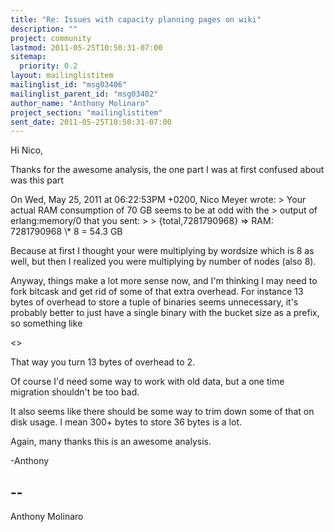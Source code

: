 ```yaml
---
title: "Re: Issues with capacity planning pages on wiki"
description: ""
project: community
lastmod: 2011-05-25T10:50:31-07:00
sitemap:
  priority: 0.2
layout: mailinglistitem
mailinglist_id: "msg03406"
mailinglist_parent_id: "msg03402"
author_name: "Anthony Molinaro"
project_section: "mailinglistitem"
sent_date: 2011-05-25T10:50:31-07:00
---
```



Hi Nico,

 Thanks for the awesome analysis, the one part I was at first confused
about was this part

On Wed, May 25, 2011 at 06:22:53PM +0200, Nico Meyer wrote:
&gt; Your actual RAM consumption of 70 GB seems to be at odd with the
&gt; output of erlang:memory/0 that you sent:
&gt; 
&gt; {total,7281790968} =&gt; RAM: 7281790968 \\* 8 = 54.3 GB

Because at first I thought your were multiplying by wordsize which is 8 as
well, but then I realized you were multiplying by number of nodes (also 8).

Anyway, things make a lot more sense now, and I'm thinking I may need 
to fork bitcask and get rid of some of that extra overhead. For instance
13 bytes of overhead to store a tuple of binaries seems unnecessary, it's
probably better to just have a single binary with the bucket size as a
prefix, so something like

&lt;&gt;

That way you turn 13 bytes of overhead to 2.

Of course I'd need some way to work with old data, but a one time migration
shouldn't be too bad.

It also seems like there should be some way to trim down some of that on
disk usage. I mean 300+ bytes to store 36 bytes is a lot.

Again, many thanks this is an awesome analysis.

-Anthony

-- 
------------------------------------------------------------------------
Anthony Molinaro 

